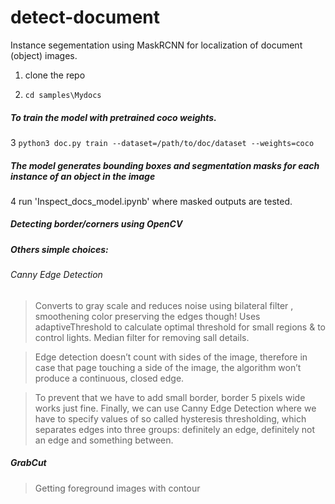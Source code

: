 # detect-document

Instance segementation using MaskRCNN for localization of document (object) images.

1.  clone the repo 

2. `cd samples\Mydocs` 

##### To train the model with pretrained coco weights.

3 `python3 doc.py train --dataset=/path/to/doc/dataset --weights=coco`

##### The model generates bounding boxes and segmentation masks for each instance of an object in the image

4 run 'Inspect_docs_model.ipynb' where masked outputs are tested.

##### Detecting border/corners using OpenCV

##### Others simple choices:
###### Canny Edge Detection

> Converts to gray scale and reduces noise using bilateral filter , smoothening color preserving the edges though!
Uses adaptiveThreshold to calculate optimal threshold for small regions & to control lights.
Median filter for removing sall details.


> Edge detection doesn’t count with sides of the image, therefore in case that page touching a side of the image, the algorithm won’t produce a continuous, closed edge. 

 
> To prevent that we have to add small border, border 5 pixels wide works just fine. Finally, we can use Canny Edge Detection where we have to specify values of so called hysteresis thresholding, 
which separates edges into three groups: definitely an edge, definitely not an edge and something between.



##### GrabCut

> Getting foreground images with contour
